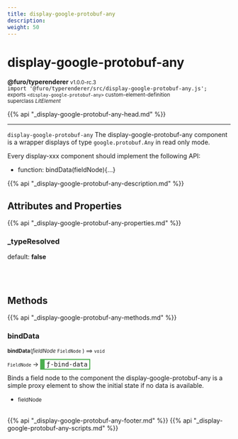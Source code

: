 ```yaml
---
title: display-google-protobuf-any
description: 
weight: 50
---
```


# display-google-protobuf-any
**@furo/typerenderer** <small>v1.0.0-rc.3</small>
<br>`import '@furo/typerenderer/src/display-google-protobuf-any.js';`<small>
<br>exports `<display-google-protobuf-any>` custom-element-definition
<br>superclass *LitElement*</small>

{{% api "_display-google-protobuf-any-head.md" %}}

****

`display-google-protobuf-any`
The display-google-protobuf-any component is a wrapper displays of type `google.protobuf.Any` in read only mode.

Every display-xxx component should implement the following API:
- function: bindData(fieldNode){...}

{{% api "_display-google-protobuf-any-description.md" %}}


## Attributes and Properties
{{% api "_display-google-protobuf-any-properties.md" %}}







### **_typeResolved**
default: **false**</small>


<br><br>

## Methods
{{% api "_display-google-protobuf-any-methods.md" %}}


### **bindData**
<small>**bindData**(*fieldNode* `FieldNode` ) ⟹ `void`</small>

<small>`FieldNode` </small> →
<span  style="border-width:2px 2px 2px 10px; border-style: solid;border-color:  rgb(76, 175, 80);font-family:monospace; padding:2px 4px;">ƒ-bind-data</span>

Binds a field node to the component
the display-google-protobuf-any is a simple proxy element to show
the initial state if no data is available.

- <small>fieldNode </small>
<br><br>








{{% api "_display-google-protobuf-any-footer.md" %}}
{{% api "_display-google-protobuf-any-scripts.md" %}}
